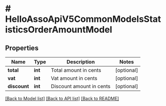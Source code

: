 # # HelloAssoApiV5CommonModelsStatisticsOrderAmountModel

## Properties

Name | Type | Description | Notes
------------ | ------------- | ------------- | -------------
**total** | **int** | Total amount in cents | [optional]
**vat** | **int** | Vat amount in cents | [optional]
**discount** | **int** | Discount amount in cents | [optional]

[[Back to Model list]](../../README.md#models) [[Back to API list]](../../README.md#endpoints) [[Back to README]](../../README.md)

